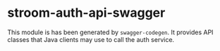 # stroom-auth-api-swagger

This module is has been generated by `swagger-codegen`. It provides API classes that Java clients may use to call the auth service.